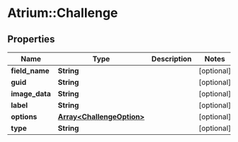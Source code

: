 # Atrium::Challenge

## Properties
Name | Type | Description | Notes
------------ | ------------- | ------------- | -------------
**field_name** | **String** |  | [optional] 
**guid** | **String** |  | [optional] 
**image_data** | **String** |  | [optional] 
**label** | **String** |  | [optional] 
**options** | [**Array&lt;ChallengeOption&gt;**](ChallengeOption.md) |  | [optional] 
**type** | **String** |  | [optional] 


